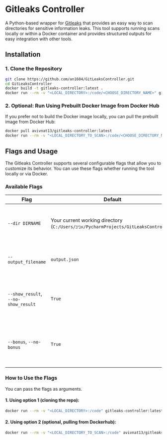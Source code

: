 # Gitleaks Controller

A Python-based wrapper for [Gitleaks](https://github.com/zricethezav/gitleaks) that provides an easy way to scan
directories for sensitive information leaks. This tool supports running scans locally or within a Docker container and
provides structured outputs for easy integration with other tools.

## Installation

### 1. Clone the Repository

```bash
git clone https://github.com/an1604/GitLeaksController.git
cd GitLeaksController
docker build -t gitleaks-controller:latest . 
docker run --rm -v "<LOCAL_DIRECTORY>:/code/<CHOOSE_DIRECTORY_NAME>" gitleaks-controller:latest --dir /code/<CHOOSE_DIRECTORY_NAME> 
```

### 2. Optional: Run Using Prebuilt Docker Image from Docker Hub

If you prefer not to build the Docker image locally, you can pull the prebuilt image from Docker Hub:

```bash
docker pull avivnat13/gitleaks-controller:latest
docker run --rm -v "<LOCAL_DIRECTORY_TO_SCAN>:/code/<CHOOSE_DIRECTORY_NAME>" avivnat13/gitleaks-controller:latest --dir /code/<CHOOSE_DIRECTORY_NAME>
```

## Flags and Usage

The Gitleaks Controller supports several configurable flags that allow you to customize its behavior. You can use these
flags whether running the tool locally or via Docker.

### **Available Flags**

| Flag                                | Default                                                                             | Description                                                       |
|-------------------------------------|-------------------------------------------------------------------------------------|-------------------------------------------------------------------|
| `--dir DIRNAME`                     | Your current working directory (`C:/Users/אביב/PycharmProjects/GitLeaksController`) | Path to the directory to scan for sensitive information leaks.    |
| `--output_filename`                 | `output.json`                                                                       | Name of the file where scan results will be saved.                |
| `--show_result`, `--no-show_result` | `True`                                                                              | Print the scan results directly to the terminal after completion. |
| `--bonus`, `--no-bonus`             | `True`                                                                              | Include additional structured output using Pydantic models.       |

### **How to Use the Flags**

You can pass the flags as arguments.

#### 1. Using option 1 (cloning the repo):

```bash
docker run --rm -v "<LOCAL_DIRECTORY>:/code" gitleaks-controller:latest --dir /code --output_filename results.json --bonus --show_result
```

#### 2. Using option 2 (optional, pulling from Dockerhub):

```bash
docker run --rm -v "<LOCAL_DIRECTORY_TO_SCAN>:/code" avivnat13/gitleaks-controller:latest --dir /code --output_filename results.json --bonus --show_result
```



